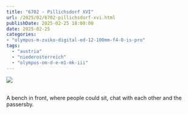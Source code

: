 ```yaml
---
title: "6702 - Pillichsdorf XVI"
url: /2025/02/6702-pillichsdorf-xvi.html
publishDate: 2025-02-25 18:00:00
date: 2025-02-25
categories:
- "olympus-m-zuiko-digital-ed-12-100mm-f4-0-is-pro"
tags:
  - "austria"
  - "niederosterreich"
  - "olympus-om-d-e-m1-mk-iii"
---
```

<div class="container">
<div class="center"><a target="_blank" href="https://d25zfm9zpd7gm5.cloudfront.net/1200x1200/2020/20200920_101505_lr.jpg"><img class="webfeedsFeaturedVisual" src="https://d25zfm9zpd7gm5.cloudfront.net/0600x0600/2020/20200920_101505_lr.jpg" /></a></div>
</div>
<br />

A bench in front, where people could sit, chat with each
other and the passersby.
